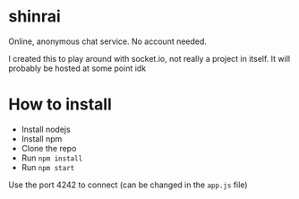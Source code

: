 # shinrai
Online, anonymous chat service. No account needed.

I created this to play around with socket.io, not really a project in itself.
It will probably be hosted at some point idk

# How to install

 * Install nodejs
 * Install npm
 * Clone the repo
 * Run `npm install`
 * Run `npm start`
 
 Use the port 4242 to connect (can be changed in the `app.js` file)
